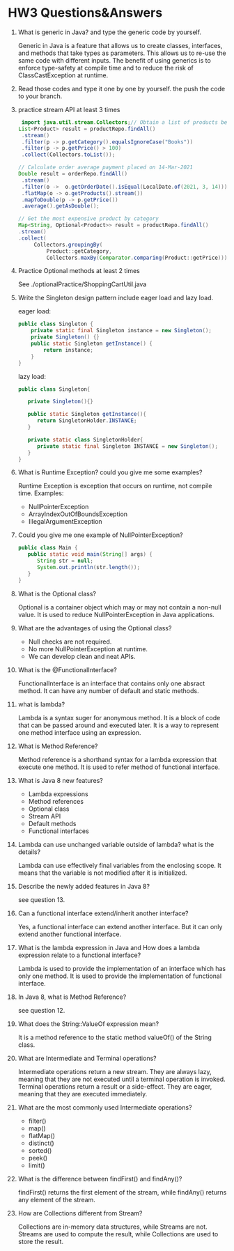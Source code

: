 # HW3 Questions&Answers

1. What is generic in Java? and type the generic code by yourself.

   Generic in Java is a feature that allows us to create classes, interfaces, and methods that take types as parameters. This allows us to re-use the same code with different inputs. The benefit of using generics is to enforce type-safety at compile time and to reduce the risk of ClassCastException at runtime.

2. Read those codes and type it one by one by yourself. the push the code to your branch.

3. practice stream API at least 3 times

   ```java
    import java.util.stream.Collectors;// Obtain a list of products belongs to category “Books” with price > 100
   List<Product> result = productRepo.findAll()
    .stream()
    .filter(p -> p.getCategory().equalsIgnoreCase("Books"))
    .filter(p -> p.getPrice() > 100)
    .collect(Collectors.toList());
   
   // Calculate order average payment placed on 14-Mar-2021
   Double result = orderRepo.findAll()
    .stream()
    .filter(o ->  o.getOrderDate().isEqual(LocalDate.of(2021, 3, 14)))
    .flatMap(o -> o.getProducts().stream())
    .mapToDouble(p -> p.getPrice())
    .average().getAsDouble();
   
   // Get the most expensive product by category
   Map<String, Optional<Product>> result = productRepo.findAll()
   .stream()
   .collect(
        Collectors.groupingBy(
            Product::getCategory,
            Collectors.maxBy(Comparator.comparing(Product::getPrice))));
   ```
4. Practice Optional methods at least 2 times

    See ./optionalPractice/ShoppingCartUtil.java

5. Write the Singleton design pattern include eager load and lazy load.

   eager load:
   ```java
   public class Singleton {
       private static final Singleton instance = new Singleton();
       private Singleton() {}
       public static Singleton getInstance() {
           return instance;
       }
   }
   ```

   lazy load:
   ```java
   public class Singleton{

      private Singleton(){}

      public static Singleton getInstance(){
         return SingletonHolder.INSTANCE;
      }

      private static class SingletonHolder{
         private static final Singleton INSTANCE = new Singleton();
      }
   }
   ```
6. What is Runtime Exception? could you give me some examples?

   Runtime Exception is exception that occurs on runtime, not compile time.
   Examples:
   - NullPointerException
   - ArrayIndexOutOfBoundsException
   - IllegalArgumentException

7. Could you give me one example of NullPointerException?
   
   ```java
   public class Main {
      public static void main(String[] args) {
         String str = null;
         System.out.println(str.length());
      }
   }
   ```

8. What is the Optional class?

   Optional is a container object which may or may not contain a non-null value. It is used to reduce NullPointerException in Java applications. 

9. What are the advantages of using the Optional class?

   - Null checks are not required.
   - No more NullPointerException at runtime.
   - We can develop clean and neat APIs.

10. What is the @FunctionalInterface?

    FunctionalInterface is an interface that contains only one absract method. It can have any number of default and static methods.

11. what is lambda?

    Lambda is a syntax suger for anonymous method. It is a block of code that can be passed around and executed later. It is a way to represent one method interface using an expression.

12. What is Method Reference?

    Method reference is a shorthand syntax for a lambda expression that execute one method. It is used to refer method of functional interface.

13. What is Java 8 new features?

      - Lambda expressions
      - Method references
      - Optional class
      - Stream API
      - Default methods
      - Functional interfaces

14. Lambda can use unchanged variable outside of lambda? what is the details?
    
    Lambda can use effectively final variables from the enclosing scope. It means that the variable is not modified after it is initialized.

15. Describe the newly added features in Java 8?

    see question 13.

16. Can a functional interface extend/inherit another interface?

    Yes, a functional interface can extend another interface. But it can only extend another functional interface.

17. What is the lambda expression in Java and How does a lambda expression relate to a functional interface?

      Lambda is used to provide the implementation of an interface which has only one method. It is used to provide the implementation of functional interface.

18. In Java 8, what is Method Reference?

    see question 12.

19. What does the String::ValueOf expression mean?

      It is a method reference to the static method valueOf() of the String class.

20. What are Intermediate and Terminal operations?

      Intermediate operations return a new stream. They are always lazy, meaning that they are not executed until a terminal operation is invoked. Terminal operations return a result or a side-effect. They are eager, meaning that they are executed immediately.

21. What are the most commonly used Intermediate operations?

      - filter()
      - map()
      - flatMap()
      - distinct()
      - sorted()
      - peek()
      - limit()

22. What is the difference between findFirst() and findAny()?

      findFirst() returns the first element of the stream, while findAny() returns any element of the stream.

23. How are Collections different from Stream?
   
      Collections are in-memory data structures, while Streams are not. Streams are used to compute the result, while Collections are used to store the result.


